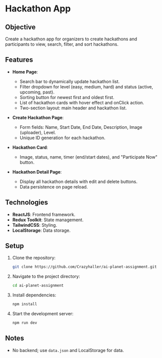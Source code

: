# Hackathon App

## Objective

Create a hackathon app for organizers to create hackathons and participants to view, search, filter, and sort hackathons.

## Features

- **Home Page**:

  - Search bar to dynamically update hackathon list.
  - Filter dropdown for level (easy, medium, hard) and status (active, upcoming, past).
  - Sorting button for newest first and oldest first.
  - List of hackathon cards with hover effect and onClick action.
  - Two-section layout: main header and hackathon list.

- **Create Hackathon Page**:

  - Form fields: Name, Start Date, End Date, Description, Image (uploader), Level.
  - Unique ID generation for each hackathon.

- **Hackathon Card**:

  - Image, status, name, timer (end/start dates), and "Participate Now" button.

- **Hackathon Detail Page**:
  - Display all hackathon details with edit and delete buttons.
  - Data persistence on page reload.

## Technologies

- **ReactJS**: Frontend framework.
- **Redux Toolkit**: State management.
- **TailwindCSS**: Styling.
- **LocalStorage**: Data storage.

## Setup

1. Clone the repository:

   ```sh
   git clone https://github.com/Crazyhaller/ai-planet-assignment.git
   ```

2. Navigate to the project directory:

   ```sh
   cd ai-planet-assignment
   ```

3. Install dependencies:

   ```sh
   npm install
   ```

4. Start the development server:

   ```sh
   npm run dev
   ```

## Notes

- No backend; use `data.json` and LocalStorage for data.
